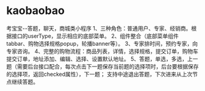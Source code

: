 # kaobaobao
考宝宝--答题，聊天，商城类小程序
1、三种角色：普通用户、专家、经销商。根据接口的userType，显示相应的底部菜单。
2、组件整合（底部菜单组件tabbar、购物选择规格popup，轮播banner等）。
3、专家排时间，预约专家，向专家咨询。
4、完整的购物流程：商品列表，详情，选择规格，提交订单，购物车提交订单，地址添加、编辑、选择、设置默认地址。
5、答题，单选，多选，上一题（需要后台接口配合，每次点击下一题保存当前题的选择项时，后台要根据保存的选择项，返回checked属性），下一题；
   支持中途退出答题，下次进来从上次节点继续答题。
